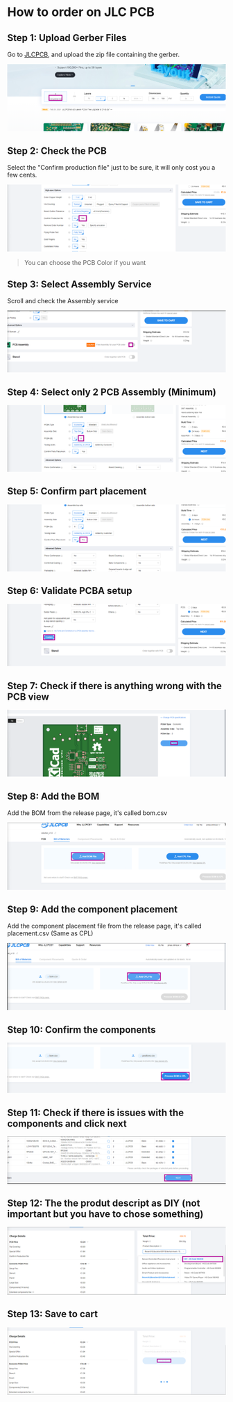 # How to order on JLC PCB

## Step 1: Upload Gerber Files

Go to [JLCPCB](https://jlcpcb.com/), and upload the zip file containing the gerber. 

![Upload Gerber Files](./ressources/jlc_order/step1.png)

## Step 2: Check the PCB

Select the "Confirm production file" just to be sure, it will only cost you a few cents.

![Check the PCB](./ressources/jlc_order/step2.png)

> You can choose the PCB Color if you want

## Step 3: Select Assembly Service

Scroll and check the Assembly service

![Select Assembly Service](./ressources/jlc_order/step3.png)

## Step 4: Select only 2 PCB Assembly (Minimum)

![Select only 2 PCB Assembly (Minumum)](./ressources/jlc_order/step4.png)

## Step 5: Confirm part placement

![Confirm part placement](./ressources/jlc_order/step5.png)

## Step 6: Validate PCBA setup

![Validate PCBA setup](./ressources/jlc_order/step6.png)

## Step 7: Check if there is anything wrong with the PCB view

![Check if there is anything wrong with the PCB view](./ressources/jlc_order/step7.png)

## Step 8: Add the BOM

Add the BOM from the release page, it's called bom.csv

![Add the BOM](./ressources/jlc_order/step8.png)

## Step 9: Add the component placement

Add the component placement file from the release page, it's called placement.csv (Same as CPL)

![Add the component placement](./ressources/jlc_order/step9.png)

## Step 10: Confirm the components

![Confirm the components](./ressources/jlc_order/step10.png)


## Step 11: Check if there is issues with the components and click next

![Check if there is issues with the components](./ressources/jlc_order/step11.png)

## Step 12: The the produt descript as DIY (not important but you have to chose something)

![The the produt descript as DIY](./ressources/jlc_order/step12.png)

## Step 13: Save to cart

![Save to cart](./ressources/jlc_order/step13.png)